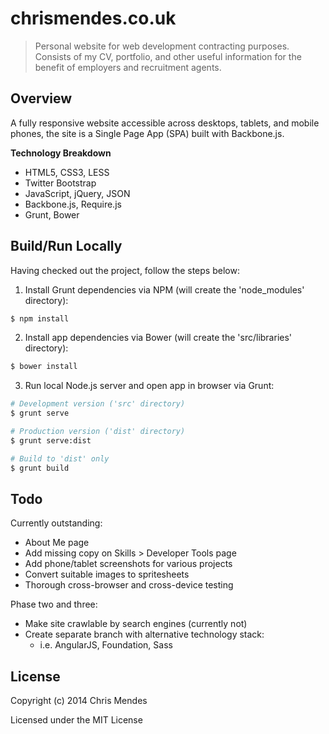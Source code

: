 # chrismendes.co.uk


> Personal website for web development contracting purposes. Consists of my CV, portfolio, and other useful information for the benefit of employers and recruitment agents.


## Overview

A fully responsive website accessible across desktops, tablets, and mobile phones, the site is a Single Page App (SPA) built with Backbone.js.

**Technology Breakdown**

* HTML5, CSS3, LESS
* Twitter Bootstrap
* JavaScript, jQuery, JSON
* Backbone.js, Require.js
* Grunt, Bower



## Build/Run Locally

Having checked out the project, follow the steps below:

1) Install Grunt dependencies via NPM (will create the 'node_modules' directory):

```sh
$ npm install
```

2) Install app dependencies via Bower (will create the 'src/libraries' directory):

```sh
$ bower install
```

3) Run local Node.js server and open app in browser via Grunt:

```sh
# Development version ('src' directory)
$ grunt serve

# Production version ('dist' directory)
$ grunt serve:dist

# Build to 'dist' only
$ grunt build
```

## Todo

Currently outstanding:

* About Me page
* Add missing copy on Skills > Developer Tools page
* Add phone/tablet screenshots for various projects
* Convert suitable images to spritesheets
* Thorough cross-browser and cross-device testing

Phase two and three:

* Make site crawlable by search engines (currently not)
* Create separate branch with alternative technology stack:
    * i.e. AngularJS, Foundation, Sass

## License

Copyright (c) 2014 Chris Mendes

Licensed under the MIT License